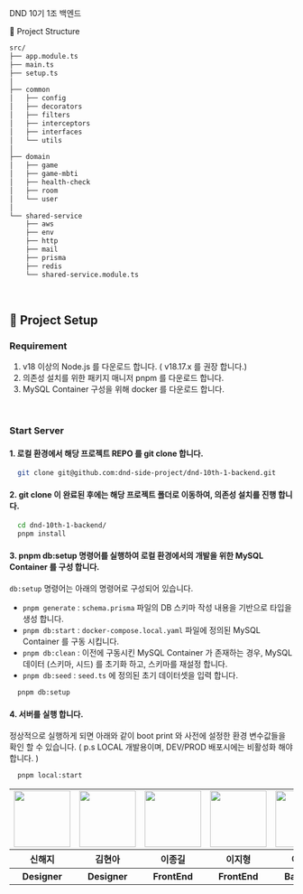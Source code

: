 DND 10기 1조 백엔드

🌲 Project Structure
```bash
src/
├── app.module.ts
├── main.ts
├── setup.ts
│
├── common
│   ├── config
│   ├── decorators
│   ├── filters
│   ├── interceptors
│   ├── interfaces
│   └── utils
│
├── domain
│   ├── game
│   ├── game-mbti
│   ├── health-check
│   ├── room
│   └── user
│
└── shared-service
    ├── aws
    ├── env
    ├── http
    ├── mail
    ├── prisma
    ├── redis
    └── shared-service.module.ts
```

<br/>


## 🔖 Project Setup

### Requirement
1. v18 이상의 Node.js 를 다운로드 합니다. ( v18.17.x 를 권장 합니다.)
2. 의존성 설치를 위한 패키지 매니저 pnpm 를 다운로드 합니다.
3. MySQL Container 구성을 위해 docker 를 다운로드 합니다.
   
<br/>

### Start Server
#### 1. 로컬 환경에서 해당 프로젝트 REPO 를 git clone 합니다.
```bash
  git clone git@github.com:dnd-side-project/dnd-10th-1-backend.git
```

#### 2. git clone 이 완료된 후에는 해당 프로젝트 폴더로 이동하여, 의존성 설치를 진행 합니다.
```bash
  cd dnd-10th-1-backend/
  pnpm install
```

#### 3. pnpm db:setup 명령어를 실행하여 로컬 환경에서의 개발을 위한 MySQL Container 를 구성 합니다.

`db:setup` 명령어는 아래의 명령어로 구성되어 있습니다.

 - `pnpm generate` : `schema.prisma` 파일의 DB 스키마 작성 내용을 기반으로 타입을 생성 합니다.
 - `pnpm db:start` : `docker-compose.local.yaml` 파일에 정의된 MySQL Container 를 구동 시킵니다.
 - `pnpm db:clean` : 이전에 구동시킨 MySQL Container 가 존재하는 경우, MySQL 데이터 (스키마, 시드) 를 초기화 하고, 스키마를 재설정 합니다.
 - `pnpm db:seed` : `seed.ts` 에 정의된 초기 데이터셋을 입력 합니다.

```bash
  pnpm db:setup
```

#### 4. 서버를 실행 합니다.
정상적으로 실행하게 되면 아래와 같이 boot print 와 사전에 설정한 환경 변수값들을 확인 할 수 있습니다. 
( p.s LOCAL 개발용이며, DEV/PROD 배포시에는 비활성화 해야 합니다. )
```bash
  pnpm local:start
```

<table>
    <tbody>
        <tr>
            <td>                    
                <img src="https://github.com/hyebinnn/dnd-10th-1-backend/assets/76420055/ba052e9f-9649-42a1-ab2f-073fff011be9" width="100px" height="100px"/>
            </td>
            <td>
                <img width="100px" height="100px" src="https://github.com/hyebinnn/dnd-10th-1-backend/assets/76420055/7e223a74-d956-4c3e-975c-767a00eb6dc2"/>
            </td>
            <td>
                <a href="https://github.com/jgjgill">
                    <img src="https://avatars.githubusercontent.com/u/79239852?v=4" width="100px" height="100px"/>
                </a>
            </td>
            <td>
                <a href="https://github.com/Zero-1016">
                    <img src="https://avatars.githubusercontent.com/u/115636461?v=4" width="100px" height="100px"/>
                </a>  
            </td>
            <td>
                <a href="https://github.com/TLOWAC">
                    <img src="https://avatars.githubusercontent.com/u/58043975?v=4" width="100px" height="100px"/>
                </a>
            </td>
            <td>
                <a href="https://github.com/hyebinnn">
                    <img src="https://avatars.githubusercontent.com/u/76420055?v=4" width="100px" height="100px"/>
                </a>  
            </td>
        </tr>
        <tr>
            <th>
            신해지
            </th>
            <th>
            김현아
            </th>
            <th>
            이종길
            </th>
            <th>
            이지형
            </th>
            <th>
            이창훈
            </th>
            <th>
            김혜빈
            </th>
        </tr>
        <tr>
            <th>
            Designer
            </th>
            <th>
            Designer
            </th>
            <th>
            FrontEnd
            </th>
            <th>
            FrontEnd
            </th>
            <th>
            BackEnd
            </th>
            <th>
            BackEnd
            </th>
        </tr>
    </tbody>
</table>
